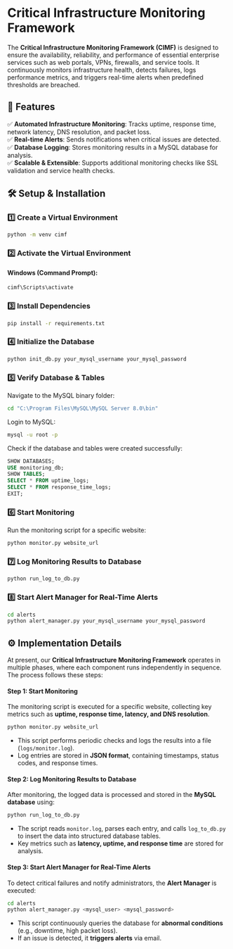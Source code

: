 # Critical Infrastructure Monitoring Framework  

The **Critical Infrastructure Monitoring Framework (CIMF)** is designed to ensure the availability, reliability, and performance of essential enterprise services such as web portals, VPNs, firewalls, and service tools. It continuously monitors infrastructure health, detects failures, logs performance metrics, and triggers real-time alerts when predefined thresholds are breached.  

## 🚀 Features  
✅ **Automated Infrastructure Monitoring**: Tracks uptime, response time, network latency, DNS resolution, and packet loss.  
✅ **Real-time Alerts**: Sends notifications when critical issues are detected.  
✅ **Database Logging**: Stores monitoring results in a MySQL database for analysis.  
✅ **Scalable & Extensible**: Supports additional monitoring checks like SSL validation and service health checks.  

## 🛠️ Setup & Installation  

### 1️⃣ Create a Virtual Environment  
```bash
python -m venv cimf
```  

### 2️⃣ Activate the Virtual Environment  
#### Windows (Command Prompt):  
```bash
cimf\Scripts\activate
```  

### 3️⃣ Install Dependencies  
```bash
pip install -r requirements.txt
```  

### 4️⃣ Initialize the Database  
```bash
python init_db.py your_mysql_username your_mysql_password
```  

### 5️⃣ Verify Database & Tables  
Navigate to the MySQL binary folder:  
```bash
cd "C:\Program Files\MySQL\MySQL Server 8.0\bin"
```  
Login to MySQL:  
```bash
mysql -u root -p
```  
Check if the database and tables were created successfully:  
```sql
SHOW DATABASES;
USE monitoring_db;
SHOW TABLES;
SELECT * FROM uptime_logs;
SELECT * FROM response_time_logs;
EXIT;
```  

### 6️⃣ Start Monitoring  
Run the monitoring script for a specific website:  
```bash
python monitor.py website_url
```  

### 7️⃣ Log Monitoring Results to Database  
```bash
python run_log_to_db.py
```  

### 8️⃣ Start Alert Manager for Real-Time Alerts  
```bash
cd alerts
python alert_manager.py your_mysql_username your_mysql_password
```  

## ⚙️ Implementation Details

At present, our **Critical Infrastructure Monitoring Framework** operates in multiple phases, where each component runs independently in sequence. The process follows these steps:

#### Step 1: Start Monitoring  
The monitoring script is executed for a specific website, collecting key metrics such as **uptime, response time, latency, and DNS resolution**.

```bash
python monitor.py website_url
```
- This script performs periodic checks and logs the results into a file (`logs/monitor.log`).
- Log entries are stored in **JSON format**, containing timestamps, status codes, and response times.

#### Step 2: Log Monitoring Results to Database  
After monitoring, the logged data is processed and stored in the **MySQL database** using:

```bash
python run_log_to_db.py
```
- The script reads `monitor.log`, parses each entry, and calls `log_to_db.py` to insert the data into structured database tables.
- Key metrics such as **latency, uptime, and response time** are stored for analysis.

#### Step 3: Start Alert Manager for Real-Time Alerts  
To detect critical failures and notify administrators, the **Alert Manager** is executed:

```bash
cd alerts  
python alert_manager.py <mysql_user> <mysql_password>
```
- This script continuously queries the database for **abnormal conditions** (e.g., downtime, high packet loss).
- If an issue is detected, it **triggers alerts** via email.



